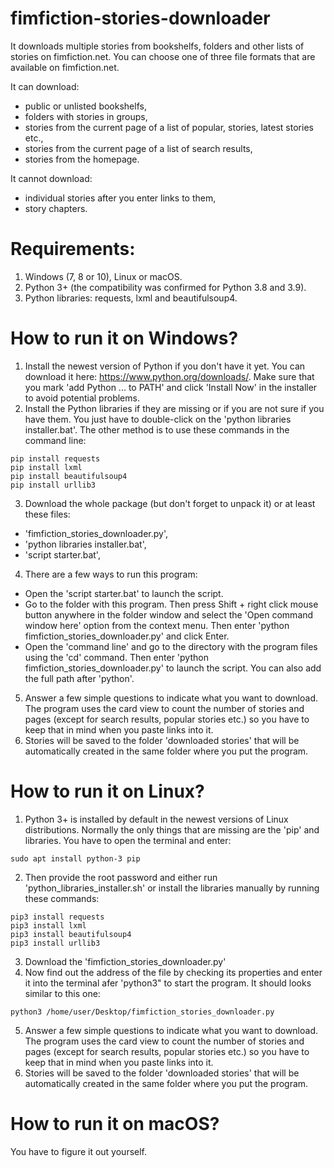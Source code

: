 # fimfiction-stories-downloader
It downloads multiple stories from bookshelfs, folders and other lists of stories on fimfiction.net. You can choose one of three file formats that are available on fimfiction.net.

It can download:
- public or unlisted bookshelfs,
- folders with stories in groups,
- stories from the current page of a list of popular, stories, latest stories etc.,
- stories from the current page of a list of search results,
- stories from the homepage.

It cannot download:
- individual stories after you enter links to them,
- story chapters.

# Requirements:
1. Windows (7, 8 or 10), Linux or macOS.
2. Python 3+ (the compatibility was confirmed for Python 3.8 and 3.9).
3. Python libraries: requests, lxml and beautifulsoup4. 
  
# How to run it on Windows?
1. Install the newest version of Python if you don't have it yet. You can download it here: https://www.python.org/downloads/. Make sure that you mark 'add Python ... to PATH' and click 'Install Now' in the installer to avoid potential problems.
2. Install the Python libraries if they are missing or if you are not sure if you have them. You just have to double-click on the 'python libraries installer.bat'. The other method is to use these commands in the command line:
```
pip install requests
pip install lxml
pip install beautifulsoup4
pip install urllib3
```
3. Download the whole package (but don't forget to unpack it) or at least these files:
- 'fimfiction_stories_downloader.py',
- 'python libraries installer.bat',
- 'script starter.bat',
4. There are a few ways to run this program:
- Open the 'script starter.bat' to launch the script.
- Go to the folder with this program. Then press Shift + right click mouse button anywhere in the folder window and select the 'Open command window here' option from the context menu. Then enter 'python fimfiction_stories_downloader.py' and click Enter.
- Open the 'command line' and go to the directory with the program files using the 'cd' command. Then enter 'python fimfiction_stories_downloader.py' to launch the script. You can also add the full path after 'python'.
5. Answer a few simple questions to indicate what you want to download. The program uses the card view to count the number of stories and pages (except for search results, popular stories etc.) so you have to keep that in mind when you paste links into it.
6. Stories will be saved to the folder 'downloaded stories' that will be automatically created in the same folder where you put the program.

# How to run it on Linux?
1. Python 3+ is installed by default in the newest versions of Linux distributions. Normally the only things that are missing are the 'pip' and libraries. You have to open the terminal and enter:
```
sudo apt install python-3 pip
```
2. Then provide the root password and either run 'python_libraries_installer.sh' or install the libraries manually by running these commands:
```
pip3 install requests
pip3 install lxml
pip3 install beautifulsoup4
pip3 install urllib3
```
3. Download the 'fimfiction_stories_downloader.py'
4. Now find out the address of the file by checking its properties and enter it into the terminal afer 'python3" to start the program. It should looks similar to this one:
```
python3 /home/user/Desktop/fimfiction_stories_downloader.py
```
5. Answer a few simple questions to indicate what you want to download. The program uses the card view to count the number of stories and pages (except for search results, popular stories etc.) so you have to keep that in mind when you paste links into it.
6. Stories will be saved to the folder 'downloaded stories' that will be automatically created in the same folder where you put the program.

# How to run it on macOS?
You have to figure it out yourself.
